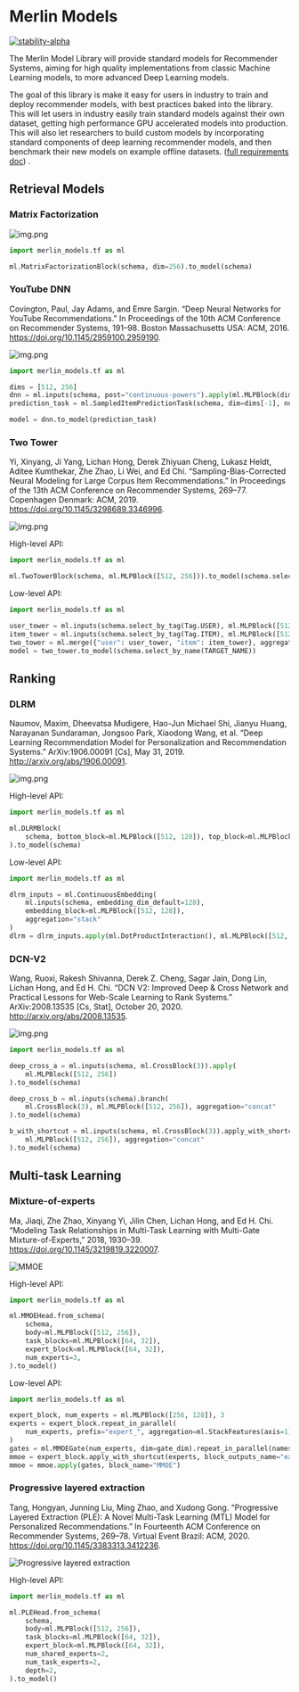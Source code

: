 # Merlin Models

[![stability-alpha](https://img.shields.io/badge/stability-alpha-f4d03f.svg)](https://github.com/mkenney/software-guides/blob/master/STABILITY-BADGES.md#alpha)


The Merlin Model Library will provide standard models for Recommender Systems, aiming for high quality implementations
from classic Machine Learning models, to more advanced Deep Learning models.

The goal of this library is make it easy for users in industry to train and deploy recommender models, with best
practices baked into the library. This will let users in industry easily train standard models against their own
dataset, getting high performance GPU accelerated models into production. This will also let researchers to build custom
models by incorporating standard components of deep learning recommender models, and then benchmark their new models on
example offline
datasets. ([full requirements doc](https://docs.google.com/document/d/1fIiDtKW3og85oiw2o4EQTaiBxqBnarBEG8KCY2V6ho8/edit#heading=h.6u157q1g2hrk))
.

## Retrieval Models

### Matrix Factorization

![img.png](docs/img/mf.png)

```python
import merlin_models.tf as ml

ml.MatrixFactorizationBlock(schema, dim=256).to_model(schema)
```

### YouTube DNN

Covington, Paul, Jay Adams, and Emre Sargin. “Deep Neural Networks for YouTube Recommendations.” In Proceedings of the 10th ACM Conference on Recommender Systems, 191–98. Boston Massachusetts USA: ACM, 2016. https://doi.org/10.1145/2959100.2959190.


![img.png](docs/img/youtube-dnn.png)

```python
import merlin_models.tf as ml

dims = [512, 256]
dnn = ml.inputs(schema, post="continuous-powers").apply(ml.MLPBlock(dims))
prediction_task = ml.SampledItemPredictionTask(schema, dim=dims[-1], num_sampled=500)

model = dnn.to_model(prediction_task)
```

### Two Tower

Yi, Xinyang, Ji Yang, Lichan Hong, Derek Zhiyuan Cheng, Lukasz Heldt, Aditee Kumthekar, Zhe Zhao, Li Wei, and Ed Chi.
“Sampling-Bias-Corrected Neural Modeling for Large Corpus Item Recommendations.” In Proceedings of the 13th ACM
Conference on Recommender Systems, 269–77. Copenhagen Denmark: ACM, 2019. https://doi.org/10.1145/3298689.3346996.

![img.png](docs/img/two-tower.png)

High-level API:

```python
import merlin_models.tf as ml

ml.TwoTowerBlock(schema, ml.MLPBlock([512, 256])).to_model(schema.select_by_name(target))
```

Low-level API:

```python
import merlin_models.tf as ml

user_tower = ml.inputs(schema.select_by_tag(Tag.USER), ml.MLPBlock([512, 256]))
item_tower = ml.inputs(schema.select_by_tag(Tag.ITEM), ml.MLPBlock([512, 256]))
two_tower = ml.merge({"user": user_tower, "item": item_tower}, aggregation="cosine")
model = two_tower.to_model(schema.select_by_name(TARGET_NAME))
```

## Ranking

### DLRM

Naumov, Maxim, Dheevatsa Mudigere, Hao-Jun Michael Shi, Jianyu Huang, Narayanan Sundaraman, Jongsoo Park, Xiaodong Wang,
et al. “Deep Learning Recommendation Model for Personalization and Recommendation Systems.” ArXiv:1906.00091 [Cs], May
31, 2019. http://arxiv.org/abs/1906.00091.

![img.png](docs/img/dlrm.png)

High-level API:

```python
import merlin_models.tf as ml

ml.DLRMBlock(
    schema, bottom_block=ml.MLPBlock([512, 128]), top_block=ml.MLPBlock([512, 128])
).to_model(schema)
```

Low-level API:

```python
import merlin_models.tf as ml

dlrm_inputs = ml.ContinuousEmbedding(
    ml.inputs(schema, embedding_dim_default=128),
    embedding_block=ml.MLPBlock([512, 128]), 
    aggregation="stack"
)
dlrm = dlrm_inputs.apply(ml.DotProductInteraction(), ml.MLPBlock([512, 128]))
  ```

### DCN-V2

Wang, Ruoxi, Rakesh Shivanna, Derek Z. Cheng, Sagar Jain, Dong Lin, Lichan Hong, and Ed H. Chi. “DCN V2: Improved Deep &
Cross Network and Practical Lessons for Web-Scale Learning to Rank Systems.” ArXiv:2008.13535 [Cs, Stat], October 20, 2020. http://arxiv.org/abs/2008.13535.

![img.png](docs/img/dcn-v2.png)

```python
import merlin_models.tf as ml

deep_cross_a = ml.inputs(schema, ml.CrossBlock(3)).apply(
    ml.MLPBlock([512, 256])
).to_model(schema)

deep_cross_b = ml.inputs(schema).branch(
    ml.CrossBlock(3), ml.MLPBlock([512, 256]), aggregation="concat"
).to_model(schema)

b_with_shortcut = ml.inputs(schema, ml.CrossBlock(3)).apply_with_shortcut(
    ml.MLPBlock([512, 256]), aggregation="concat"
).to_model(schema)
```

## Multi-task Learning

### Mixture-of-experts
Ma, Jiaqi, Zhe Zhao, Xinyang Yi, Jilin Chen, Lichan Hong, and Ed H. Chi. “Modeling Task Relationships in Multi-Task Learning with Multi-Gate Mixture-of-Experts,” 2018, 1930–39. https://doi.org/10.1145/3219819.3220007.

![MMOE](docs/img/mmoe.png)

High-level API:
```python
import merlin_models.tf as ml

ml.MMOEHead.from_schema(
    schema,
    body=ml.MLPBlock([512, 256]),
    task_blocks=ml.MLPBlock([64, 32]),
    expert_block=ml.MLPBlock([64, 32]),
    num_experts=3,
).to_model()
```

Low-level API:
```python
import merlin_models.tf as ml

expert_block, num_experts = ml.MLPBlock([256, 128]), 3
experts = expert_block.repeat_in_parallel(
    num_experts, prefix="expert_", aggregation=ml.StackFeatures(axis=1)
)
gates = ml.MMOEGate(num_experts, dim=gate_dim).repeat_in_parallel(names=output_names)
mmoe = expert_block.apply_with_shortcut(experts, block_outputs_name="experts")
mmoe = mmoe.apply(gates, block_name="MMOE")
```

### Progressive layered extraction
Tang, Hongyan, Junning Liu, Ming Zhao, and Xudong Gong. “Progressive Layered Extraction (PLE): A Novel Multi-Task Learning (MTL) Model for Personalized Recommendations.” In Fourteenth ACM Conference on Recommender Systems, 269–78. Virtual Event Brazil: ACM, 2020. https://doi.org/10.1145/3383313.3412236.

![Progressive layered extraction](docs/img/ple.png)

High-level API:
```python
import merlin_models.tf as ml

ml.PLEHead.from_schema(
    schema,
    body=ml.MLPBlock([512, 256]),
    task_blocks=ml.MLPBlock([64, 32]),
    expert_block=ml.MLPBlock([64, 32]),
    num_shared_experts=2,
    num_task_experts=2,
    depth=2,
).to_model()
```

